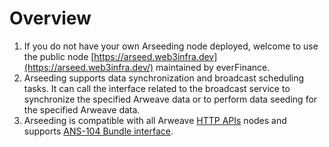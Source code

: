 # Overview

1. If you do not have your own Arseeding node deployed, welcome to use the public node [https://arseed.web3infra.dev](https://arseed.web3infra.dev/) maintained by everFinance.
2. Arseeding supports data synchronization and broadcast scheduling tasks. It can call the interface related to the broadcast service to synchronize the specified Arweave data or to perform data seeding for the specified Arweave data.
3. Arseeding is compatible with all Arweave [HTTP APIs](https://docs.arweave.org/developers/server/http-api)  nodes and supports [ANS-104 Bundle interface](bundle.md).
